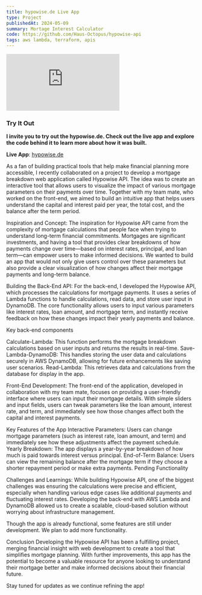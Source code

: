 ```yaml
---
title: hypowise.de Live App
type: Project
publishedAt: 2024-05-09
summary: Mortage Interest Calculator
code: https://github.com/Haus-Octopus/hypowise-api
tags: aws lambda, terraform, apis
---
```

<iframe class="video" src="https://www.youtube.com/embed/x7sqGdhA-mI?si=rDnvPrV3lMs0gOkx" title="YouTube video player" frameborder="0" allow="accelerometer; autoplay; clipboard-write; encrypted-media; gyroscope; picture-in-picture; web-share" referrerpolicy="strict-origin-when-cross-origin" allowfullscreen></iframe>

### Try It Out

**I invite you to try out the hypowise.de. Check out the live app and explore the code behind it to learn more about how it was built.**

**Live App**: [<u>hypowise.de</u>](http://hypowise.de/)

As a fan of building practical tools that help make financial planning more accessible, I recently collaborated on a project to develop a mortgage breakdown web application called Hypowise API. The idea was to create an interactive tool that allows users to visualize the impact of various mortgage parameters on their payments over time. Together with my team mate, who worked on the front-end, we aimed to build an intuitive app that helps users understand the capital and interest paid per year, the total cost, and the balance after the term period.

Inspiration and Concept:
The inspiration for Hypowise API came from the complexity of mortgage calculations that people face when trying to understand long-term financial commitments. Mortgages are significant investments, and having a tool that provides clear breakdowns of how payments change over time—based on interest rates, principal, and loan term—can empower users to make informed decisions. We wanted to build an app that would not only give users control over these parameters but also provide a clear visualization of how changes affect their mortgage payments and long-term balance.

Building the Back-End API:
For the back-end, I developed the Hypowise API, which processes the calculations for mortgage payments. It uses a series of Lambda functions to handle calculations, read data, and store user input in DynamoDB. The core functionality allows users to input various parameters like interest rates, loan amount, and mortgage term, and instantly receive feedback on how these changes impact their yearly payments and balance.

Key back-end components

Calculate-Lambda: This function performs the mortgage breakdown calculations based on user inputs and returns the results in real-time.
Save-Lambda-DynamoDB: This handles storing the user data and calculations securely in AWS DynamoDB, allowing for future enhancements like saving user scenarios.
Read-Lambda: This retrieves data and calculations from the database for display in the app.

Front-End Development:
The front-end of the application, developed in collaboration with my team mate, focuses on providing a user-friendly interface where users can input their mortgage details. With simple sliders and input fields, users can tweak parameters like the loan amount, interest rate, and term, and immediately see how those changes affect both the capital and interest payments.

Key Features of the App
Interactive Parameters: Users can change mortgage parameters (such as interest rate, loan amount, and term) and immediately see how these adjustments affect the payment schedule.
Yearly Breakdown: The app displays a year-by-year breakdown of how much is paid towards interest versus principal.
End-of-Term Balance: Users can view the remaining balance after the mortgage term if they choose a shorter repayment period or make extra payments.
Pending Functionality

Challenges and Learnings:
While building Hypowise API, one of the biggest challenges was ensuring the calculations were precise and efficient, especially when handling various edge cases like additional payments and fluctuating interest rates. Developing the back-end with AWS Lambda and DynamoDB allowed us to create a scalable, cloud-based solution without worrying about infrastructure management.

Though the app is already functional, some features are still under development. We plan to add more functionality.

Conclusion
Developing the Hypowise API has been a fulfilling project, merging financial insight with web development to create a tool that simplifies mortgage planning. With further improvements, this app has the potential to become a valuable resource for anyone looking to understand their mortgage better and make informed decisions about their financial future.

Stay tuned for updates as we continue refining the app!